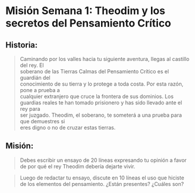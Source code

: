 # Misión Semana 1: Theodim y los secretos del Pensamiento Crítico 

## Historia:
> Caminando	por	los	valles	hacia	 tu	siguiente	aventura,	llegas	al	castillo	del	rey.	El	
soberano	 de	 las	 Tierras	 Calmas	 del	 Pensamiento	 Crítico	 es	 el	 guardián	 del	
conocimiento	de	su	 tierra	y	lo	protege	a	 toda	costa.	Por	esta	razón,	pone	a	prueba	a	
cualquier	extranjero	que	cruce	la	frontera	de	sus	dominios. Los	guardias	reales	 te	han	 tomado	prisionero	y	has	sido	llevado	ante	el	rey	para	
ser	juzgado.	Theodim,	el	soberano,	te	someterá	a	una	prueba	para	que	demuestres	si	
eres	digno	o	no	de	cruzar	estas	tierras.	

## Misión:
> Debes escribir	un	ensayo	de	20	líneas	expresando	tu	opinión a	favor	de	por	
qué	el	rey	Theodim	debería	dejarte	vivir.

> Luego	 de	 redactar	tu	ensayo,	 discute	en	 10	líneas	el	 uso	 que	 hiciste	 de	los	
elementos	del	pensamiento.	¿Están	presentes?	¿Cuáles	son?
